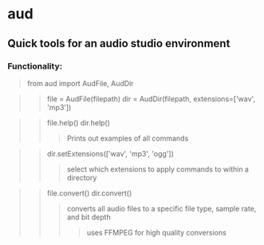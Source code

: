 # aud

## Quick tools for an audio studio environment

### Functionality:
> from aud import AudFile, AudDir

>> file = AudFile(filepath)
>> dir = AudDir(filepath, extensions=['wav', 'mp3'])

>> file.help()
>> dir.help()
>>> Prints out examples of all commands

>> dir.setExtensions(['wav', 'mp3', 'ogg'])
>>> select which extensions to apply commands to within a directory

>> file.convert()
>> dir.convert()
>>> converts all audio files to a specific file type, sample rate, and bit depth
>>>> uses FFMPEG for high quality conversions
